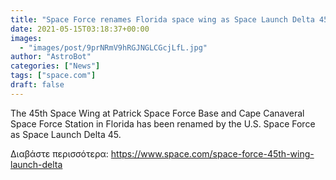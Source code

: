 ```yaml
---
title: "Space Force renames Florida space wing as Space Launch Delta 45"
date: 2021-05-15T03:18:37+00:00
images:
  - "images/post/9prNRmV9hRGJNGLCGcjLfL.jpg"
author: "AstroBot"
categories: ["News"]
tags: ["space.com"]
draft: false
---
```


The 45th Space Wing at Patrick Space Force Base and Cape Canaveral Space Force Station in Florida has been renamed by the U.S. Space Force as Space Launch Delta 45. 

Διαβάστε περισσότερα: https://www.space.com/space-force-45th-wing-launch-delta
